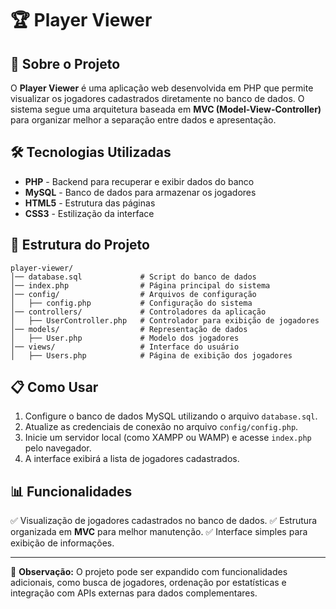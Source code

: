 # 🏆 Player Viewer

## 📖 Sobre o Projeto
O **Player Viewer** é uma aplicação web desenvolvida em PHP que permite visualizar os jogadores cadastrados diretamente no banco de dados. O sistema segue uma arquitetura baseada em **MVC (Model-View-Controller)** para organizar melhor a separação entre dados e apresentação.

## 🛠 Tecnologias Utilizadas
- **PHP** - Backend para recuperar e exibir dados do banco
- **MySQL** - Banco de dados para armazenar os jogadores
- **HTML5** - Estrutura das páginas
- **CSS3** - Estilização da interface

## 📂 Estrutura do Projeto
```
player-viewer/
│── database.sql             # Script do banco de dados
│── index.php                # Página principal do sistema
│── config/                  # Arquivos de configuração
│   ├── config.php           # Configuração do sistema
│── controllers/             # Controladores da aplicação
│   ├── UserController.php   # Controlador para exibição de jogadores
│── models/                  # Representação de dados
│   ├── User.php             # Modelo dos jogadores
│── views/                   # Interface do usuário
│   ├── Users.php            # Página de exibição dos jogadores
```

## 📋 Como Usar
1. Configure o banco de dados MySQL utilizando o arquivo `database.sql`.
2. Atualize as credenciais de conexão no arquivo `config/config.php`.
3. Inicie um servidor local (como XAMPP ou WAMP) e acesse `index.php` pelo navegador.
4. A interface exibirá a lista de jogadores cadastrados.

## 📊 Funcionalidades
✅ Visualização de jogadores cadastrados no banco de dados.
✅ Estrutura organizada em **MVC** para melhor manutenção.
✅ Interface simples para exibição de informações.

---
📌 **Observação:** O projeto pode ser expandido com funcionalidades adicionais, como busca de jogadores, ordenação por estatísticas e integração com APIs externas para dados complementares.